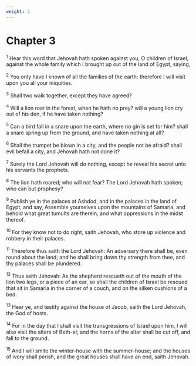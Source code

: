 ```yaml
---
weight: 3
---
```


# Chapter 3

<sup>1</sup> Hear this word that Jehovah hath spoken against you, O children of Israel, against the whole family which I brought up out of the land of Egypt, saying, 

<sup>2</sup> You only have I known of all the families of the earth: therefore I will visit upon you all your iniquities. 

<sup>3</sup> Shall two walk together, except they have agreed? 

<sup>4</sup> Will a lion roar in the forest, when he hath no prey? will a young lion cry out of his den, if he have taken nothing? 

<sup>5</sup> Can a bird fall in a snare upon the earth, where no gin is set for him? shall a snare spring up from the ground, and have taken nothing at all? 

<sup>6</sup> Shall the trumpet be blown in a city, and the people not be afraid? shall evil befall a city, and Jehovah hath not done it? 

<sup>7</sup> Surely the Lord Jehovah will do nothing, except he reveal his secret unto his servants the prophets. 

<sup>8</sup> The lion hath roared; who will not fear? The Lord Jehovah hath spoken; who can but prophesy? 

<sup>9</sup> Publish ye in the palaces at Ashdod, and in the palaces in the land of Egypt, and say, Assemble yourselves upon the mountains of Samaria, and behold what great tumults are therein, and what oppressions in the midst thereof. 

<sup>10</sup> For they know not to do right, saith Jehovah, who store up violence and robbery in their palaces. 

<sup>11</sup> Therefore thus saith the Lord Jehovah: An adversary there shall be, even round about the land; and he shall bring down thy strength from thee, and thy palaces shall be plundered. 

<sup>12</sup> Thus saith Jehovah: As the shepherd rescueth out of the mouth of the lion two legs, or a piece of an ear, so shall the children of Israel be rescued that sit in Samaria in the corner of a couch, and on the silken cushions of a bed. 

<sup>13</sup> Hear ye, and testify against the house of Jacob, saith the Lord Jehovah, the God of hosts. 

<sup>14</sup> For in the day that I shall visit the transgressions of Israel upon him, I will also visit the altars of Beth-el; and the horns of the altar shall be cut off, and fall to the ground. 

<sup>15</sup> And I will smite the winter-house with the summer-house; and the houses of ivory shall perish, and the great houses shall have an end, saith Jehovah. 


